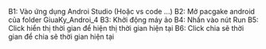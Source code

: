 B1: Vào ứng dụng Androi Studio (Hoặc vs code ...)
B2: Mở pacgake android của folder GiuaKy_Androi_4
B3: Khởi động máy ảo 
B4: Nhấn vào nút Run 
B5: Click hiển thị thời gian để hiện thị thời gian hiện tại
B6: Click chia sẽ thời gian để chia sẽ thời gian hiện tại
